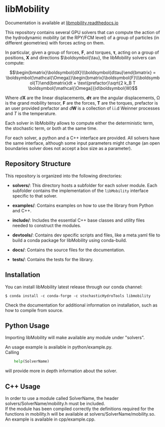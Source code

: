 # libMobility

Documentation is available at [libmobility.readthedocs.io](https://libmobility.readthedocs.io)  

This repository contains several GPU solvers that can compute the action of the hydrodynamic mobility (at the RPY/FCM level) of a group of particles (in different geometries) with forces acting on them.  

In particular, given a group of forces, $\boldsymbol{F}$, and torques, $\boldsymbol{\tau}$, acting on a group of positions, $\boldsymbol{X}$ and directions $\boldsymbol{\tau}, the libMobility solvers can compute:

$$\begin{bmatrix}\boldsymbol{dX}\\\boldsymbol{d\tau}\end{bmatrix} = \boldsymbol{\mathcal{\Omega}}\begin{bmatrix}\boldsymbol{F}\\\boldsymbol{T}\end{bmatrix}dt + \text{prefactor}\sqrt{2 k_B T \boldsymbol{\mathcal{\Omega}}}d\boldsymbol{W}$$  


Where $d\boldsymbol{X}$ are the linear displacements, $\boldsymbol{d\tau}$ are the angular displacements, $\boldsymbol{\mathcal{\Omega}}$ is the grand mobility tensor, $\boldsymbol{F}$ are the forces, $\boldsymbol{T}$ are the torques, $\text{prefactor}$ is an user provided prefactor and $d\boldsymbol{W}$ is a collection of i.i.d Weinner processes and $T$ is the temperature.

Each solver in libMobility allows to compute either the deterministic term, the stochastic term, or both at the same time.  

For each solver, a python and a C++ interface are provided. All solvers have the same interface, although some input parameters might change (an open boundaries solver does not accept a box size as a parameter).  

## Repository Structure  

This repository is organized into the following directories:  

- **solvers/**: This directory hosts a subfolder for each solver module. Each subfolder contains the implementation of the `libMobility` interface specific to that solver.  

- **examples/**: Contains examples on how to use the library from Python and C++.  

- **include/**: Includes the essential C++ base classes and utility files needed to construct the modules.  

- **devtools/**: Contains dev specific scripts and files, like a meta.yaml file to build a conda package for libMobility using conda-build.  

- **docs/**: Contains the source files for the documentation.  

- **tests/**: Contains the tests for the library.  




<!-- ## The libMobility interface -->

<!-- Each solver is encased in a single class which is default constructible (no arguments required for its constructor).   -->
<!-- Each solver provides the following set of functions (called the same in C++ and python and described here in a kind of language agnostic way):   -->
<!--   * **[Constructor] (configuration)**: The solver constructors must be provided with a series of system-related parameters (see below).   -->
<!--   * **initialize(parameters)**: Initializes the module according to the parameters (see below).   -->
<!--   * **setParameters[SolverName]([extra parameters])**: Some modules might need special parameters, in these instances this function must also be called. Check the README for each module and its mobility.h file.   -->
<!--   * **setPositions(positions)**: Sets the positions to compute the mobility of.   -->
<!--   * **Mdot(forces, result)**: Computes the deterministic hydrodynamic displacements, i.e applies the mobility operator.  -->
<!--   * **sqrtMdotW(result, prefactor = 1)**: Computes the stochastic displacements and multiplies them by the provided prefactor. The computation will be skipped if prefactor is 0. -->

<!--   * **hydrodynamicVelocities(forces = null, result, prefactor = 1)**: Equivalent to calling Mdot followed by sqrtMdotW (some algorithms might benefit from doing these operations together, e.g., solvers based on fluctuating hydrodynamics).   -->

<!--   * **clean()**: Cleans any memory allocated by the module. The initialization function must be called again in order to use the module again.   -->
<!-- The many examples in this repository offer more insight about the interface and how to use them. See cpp/example.cpp or python/example.py.   -->
<!-- An equal sign denotes defaults.   -->

<!-- ### Data format -->
<!-- Positions, forces, and the results provided by the functions are packed in a 3*numberParticles contiguous array containing ```[x_1, y_1, z_1, x_2,...z_N]```. -->


<!-- ### Parameters -->
<!-- The valid parameters accepted by the interface are:   -->
<!--   * **temperature**. In units of energy (AKA k_BT).   -->
<!--   * **hydrodynamicRadius**: The hydrodynamic radii of the particles. Note that many solvers only allow for all particles having the same radius, in those cases this vector should be of size one.   -->
<!--   * **viscosity**: The fluid viscosity.   -->
<!--   * **tolerance = 1e-4**: Tolerance for the Lanczos algorithm.   -->
<!--   * **numberParticles**: The number of particles   -->

<!-- An equal sign denotes default values.   -->

<!-- ### Configuration parameters -->
<!-- At contruction, solvers must be provided with the following information: -->
<!--   * **periodicityX**, **periodicityY**, **periodicityZ**: The periodicity, can be any of "periodic", "open", "single_wall", "two_walls", "unspecified".   -->
  
<!-- The solvers constructor will check the provided configuration and throw an error if something invalid is requested of it (for instance, the PSE solver will complain if open boundaries are chosen). -->


## Installation

You can install libMobility latest release through our conda channel:

```shell
$ conda install -c conda-forge -c stochasticHydroTools libmobility
```

Check the documentation for additional information on installation, such as how to compile from source.


## Python Usage

Importing libMobility will make available any module under "solvers".  

An usage example is available in python/example.py.  
Calling
```python
	help(SolverName)
```
will provide more in depth information about the solver.  

## C++ Usage

In order to use a module called SolverName, the header solvers/SolverName/mobility.h must be included.  
If the module has been compiled correctly the definitions required for the functions in mobility.h will be available at solvers/SolverName/mobility.so.  
An example is available in cpp/example.cpp.  
